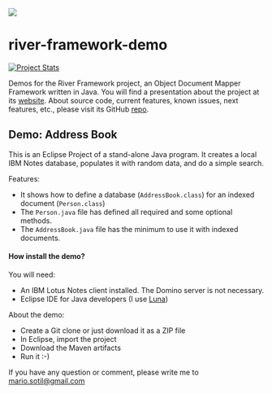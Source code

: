 <img src="http://www.riverframework.org/images/river-header.png" /><br/>
# river-framework-demo

[![Project Stats](https://www.openhub.net/p/river-framework/widgets/project_thin_badge.gif)](https://www.openhub.net/p/river-framework)

Demos for the River Framework project, an Object Document Mapper Framework written in Java. You will find a presentation about the project at its [website](http://www.riverframework.org/). About source code, current features, known issues, next features, etc., please visit its GitHub [repo](https://github.com/mariosotil/river-framework).


## Demo: Address Book
This is an Eclipse Project of a stand-alone Java program. It creates a local IBM Notes database, populates it with random data, and do a simple search. 

Features:
- It shows how to define a database (`AddressBook.class`) for an indexed document (`Person.class`)
- The `Person.java` file has defined all required and some optional methods.
- The `AddressBook.java` file has the minimum to use it with indexed documents. 


#### How install the demo?
You will need:
- An IBM Lotus Notes client installed. The Domino server is not necessary.
- Eclipse IDE for Java developers (I use [Luna](http://www.eclipse.org/downloads/packages/eclipse-ide-java-developers/marsr))
  
About the demo:
- Create a Git clone or just download it as a ZIP file
- In Eclipse, import the project 
- Download the Maven artifacts
- Run it :-)
 
If you have any question or comment, please write me to [mario.sotil@gmail.com](mailto:mario.sotil@gmail.com)
